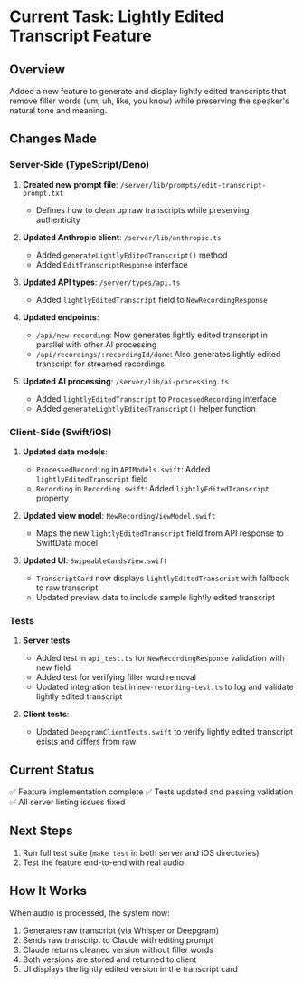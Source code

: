 # Current Task: Lightly Edited Transcript Feature

## Overview
Added a new feature to generate and display lightly edited transcripts that remove filler words (um, uh, like, you know) while preserving the speaker's natural tone and meaning.

## Changes Made

### Server-Side (TypeScript/Deno)

1. **Created new prompt file**: `/server/lib/prompts/edit-transcript-prompt.txt`
   - Defines how to clean up raw transcripts while preserving authenticity

2. **Updated Anthropic client**: `/server/lib/anthropic.ts`
   - Added `generateLightlyEditedTranscript()` method
   - Added `EditTranscriptResponse` interface

3. **Updated API types**: `/server/types/api.ts`
   - Added `lightlyEditedTranscript` field to `NewRecordingResponse`

4. **Updated endpoints**:
   - `/api/new-recording`: Now generates lightly edited transcript in parallel with other AI processing
   - `/api/recordings/:recordingId/done`: Also generates lightly edited transcript for streamed recordings

5. **Updated AI processing**: `/server/lib/ai-processing.ts`
   - Added `lightlyEditedTranscript` to `ProcessedRecording` interface
   - Added `generateLightlyEditedTranscript()` helper function

### Client-Side (Swift/iOS)

1. **Updated data models**:
   - `ProcessedRecording` in `APIModels.swift`: Added `lightlyEditedTranscript` field
   - `Recording` in `Recording.swift`: Added `lightlyEditedTranscript` property

2. **Updated view model**: `NewRecordingViewModel.swift`
   - Maps the new `lightlyEditedTranscript` field from API response to SwiftData model

3. **Updated UI**: `SwipeableCardsView.swift`
   - `TranscriptCard` now displays `lightlyEditedTranscript` with fallback to raw transcript
   - Updated preview data to include sample lightly edited transcript

### Tests

1. **Server tests**:
   - Added test in `api_test.ts` for `NewRecordingResponse` validation with new field
   - Added test for verifying filler word removal
   - Updated integration test in `new-recording-test.ts` to log and validate lightly edited transcript

2. **Client tests**:
   - Updated `DeepgramClientTests.swift` to verify lightly edited transcript exists and differs from raw

## Current Status

✅ Feature implementation complete
✅ Tests updated and passing validation
✅ All server linting issues fixed

## Next Steps

1. Run full test suite (`make test` in both server and iOS directories)
2. Test the feature end-to-end with real audio

## How It Works

When audio is processed, the system now:
1. Generates raw transcript (via Whisper or Deepgram)
2. Sends raw transcript to Claude with editing prompt
3. Claude returns cleaned version without filler words
4. Both versions are stored and returned to client
5. UI displays the lightly edited version in the transcript card